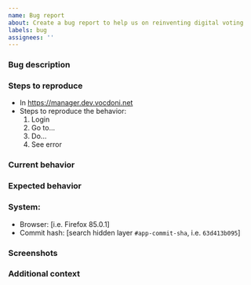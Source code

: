 ```yaml
---
name: Bug report
about: Create a bug report to help us on reinventing digital voting
labels: bug
assignees: ''
---
```


### Bug description
<!-- A short summary of what the bug is. Please be clear and concise. -->

### Steps to reproduce
<!-- Please, edit and/or complete the following information -->
- In https://manager.dev.vocdoni.net
- Steps to reproduce the behavior:
    1. Login
    2. Go to...
    3. Do...
    4. See error

### Current behavior
<!-- In depth explanation, if required, or a clear and concise description of what actually happens. -->

### Expected behavior
<!-- A clear and concise description of what you expected to happen. -->

### System:
<!-- please complete the following information: -->
- Browser: [i.e. Firefox 85.0.1]
- Commit hash: [search hidden layer `#app-commit-sha`, i.e. `63d413b095`]

### Screenshots
<!-- add some screenshots here if required -->

### Additional context
<!-- Add any other context about the problem here. -->
